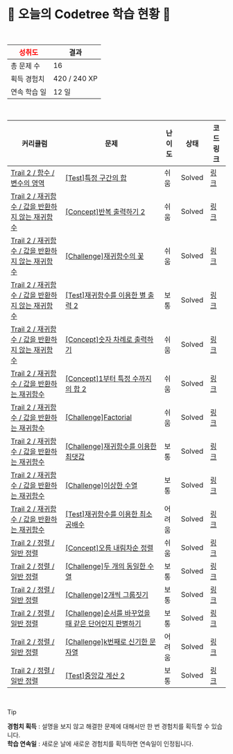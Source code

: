 # 🌲 오늘의 Codetree 학습 현황 🌲

<br />

| <span style="color:red;display:block;text-align:center;"> **성취도**</span> | 결과 |
|---|---|
| 총 문제 수 | 16 |
| 획득 경험치 | 420 / 240 XP |
| 연속 학습 일 | 12 일 |

<br />

|커리큘럼|문제|난이도|상태|코드 링크|
|---|---|---|---|---|
|[Trail 2 / 함수 / 변수의 영역](https://https://en.codetree.ai/trail-info/novice-mid/)|[[Test]특정 구간의 합](https://https://en.codetree.ai/trails/complete/curated-cards/test-sum-of-specific-intervals/)|쉬움|Solved|[링크](https://github.com/yoonsunny17/codetree-TILs/blob/main/250114/%ED%8A%B9%EC%A0%95%20%EA%B5%AC%EA%B0%84%EC%9D%98%20%ED%95%A9/sum-of-specific-intervals.js)|
|[Trail 2 / 재귀함수 / 값을 반환하지 않는 재귀함수](https://https://en.codetree.ai/trail-info/novice-mid/)|[[Concept]반복 출력하기 2](https://https://en.codetree.ai/trails/complete/curated-cards/intro-repeated-output-2/)|쉬움|Solved|[링크](https://github.com/yoonsunny17/codetree-TILs/blob/main/250114/%EB%B0%98%EB%B3%B5%20%EC%B6%9C%EB%A0%A5%ED%95%98%EA%B8%B0%202/repeated-output-2.js)|
|[Trail 2 / 재귀함수 / 값을 반환하지 않는 재귀함수](https://https://en.codetree.ai/trail-info/novice-mid/)|[[Challenge]재귀함수의 꽃](https://https://en.codetree.ai/trails/complete/curated-cards/challenge-the-flower-of-the-recursive-function/)|쉬움|Solved|[링크](https://github.com/yoonsunny17/codetree-TILs/blob/main/250114/%EC%9E%AC%EA%B7%80%ED%95%A8%EC%88%98%EC%9D%98%20%EA%BD%83/the-flower-of-the-recursive-function.js)|
|[Trail 2 / 재귀함수 / 값을 반환하지 않는 재귀함수](https://https://en.codetree.ai/trail-info/novice-mid/)|[[Test]재귀함수를 이용한 별 출력 2](https://https://en.codetree.ai/trails/complete/curated-cards/test-star-output-with-recursive-function-2/)|보통|Solved|[링크](https://github.com/yoonsunny17/codetree-TILs/blob/main/250114/%EC%9E%AC%EA%B7%80%ED%95%A8%EC%88%98%EB%A5%BC%20%EC%9D%B4%EC%9A%A9%ED%95%9C%20%EB%B3%84%20%EC%B6%9C%EB%A0%A5%202/star-output-with-recursive-function-2.js)|
|[Trail 2 / 재귀함수 / 값을 반환하지 않는 재귀함수](https://https://en.codetree.ai/trail-info/novice-mid/)|[[Concept]숫자 차례로 출력하기](https://https://en.codetree.ai/trails/complete/curated-cards/intro-to-output-numerically/)|쉬움|Solved|[링크](https://github.com/yoonsunny17/codetree-TILs/blob/main/250114/%EC%88%AB%EC%9E%90%20%EC%B0%A8%EB%A1%80%EB%A1%9C%20%EC%B6%9C%EB%A0%A5%ED%95%98%EA%B8%B0/to-output-numerically.js)|
|[Trail 2 / 재귀함수 / 값을 반환하는 재귀함수](https://https://en.codetree.ai/trail-info/novice-mid/)|[[Concept]1부터 특정 수까지의 합 2](https://https://en.codetree.ai/trails/complete/curated-cards/intro-sum-from-1-to-a-certain-number-2/)|쉬움|Solved|[링크](https://github.com/yoonsunny17/codetree-TILs/blob/main/250114/1%EB%B6%80%ED%84%B0%20%ED%8A%B9%EC%A0%95%20%EC%88%98%EA%B9%8C%EC%A7%80%EC%9D%98%20%ED%95%A9%202/sum-from-1-to-a-certain-number-2.js)|
|[Trail 2 / 재귀함수 / 값을 반환하는 재귀함수](https://https://en.codetree.ai/trail-info/novice-mid/)|[[Challenge]Factorial](https://https://en.codetree.ai/trails/complete/curated-cards/challenge-factorial/)|쉬움|Solved|[링크](https://github.com/yoonsunny17/codetree-TILs/blob/main/250114/Factorial/factorial.js)|
|[Trail 2 / 재귀함수 / 값을 반환하는 재귀함수](https://https://en.codetree.ai/trail-info/novice-mid/)|[[Challenge]재귀함수를 이용한 최댓값](https://https://en.codetree.ai/trails/complete/curated-cards/challenge-maximum-value-with-recursive-function/)|보통|Solved|[링크](https://github.com/yoonsunny17/codetree-TILs/blob/main/250114/%EC%9E%AC%EA%B7%80%ED%95%A8%EC%88%98%EB%A5%BC%20%EC%9D%B4%EC%9A%A9%ED%95%9C%20%EC%B5%9C%EB%8C%93%EA%B0%92/maximum-value-with-recursive-function.js)|
|[Trail 2 / 재귀함수 / 값을 반환하는 재귀함수](https://https://en.codetree.ai/trail-info/novice-mid/)|[[Challenge]이상한 수열](https://https://en.codetree.ai/trails/complete/curated-cards/challenge-a-strange-sequence/)|보통|Solved|[링크](https://github.com/yoonsunny17/codetree-TILs/blob/main/250114/%EC%9D%B4%EC%83%81%ED%95%9C%20%EC%88%98%EC%97%B4/a-strange-sequence.js)|
|[Trail 2 / 재귀함수 / 값을 반환하는 재귀함수](https://https://en.codetree.ai/trail-info/novice-mid/)|[[Test]재귀함수를 이용한 최소공배수](https://https://en.codetree.ai/trails/complete/curated-cards/test-least-common-multiple-using-recursive-function/)|어려움|Solved|[링크](https://github.com/yoonsunny17/codetree-TILs/blob/main/250114/%EC%9E%AC%EA%B7%80%ED%95%A8%EC%88%98%EB%A5%BC%20%EC%9D%B4%EC%9A%A9%ED%95%9C%20%EC%B5%9C%EC%86%8C%EA%B3%B5%EB%B0%B0%EC%88%98/least-common-multiple-using-recursive-function.js)|
|[Trail 2 / 정렬 / 일반 정렬](https://https://en.codetree.ai/trail-info/novice-mid/)|[[Concept]오름 내림차순 정렬](https://https://en.codetree.ai/trails/complete/curated-cards/intro-inc-dec-sorting/)|쉬움|Solved|[링크](https://github.com/yoonsunny17/codetree-TILs/blob/main/250114/%EC%98%A4%EB%A6%84%20%EB%82%B4%EB%A6%BC%EC%B0%A8%EC%88%9C%20%EC%A0%95%EB%A0%AC/inc-dec-sorting.js)|
|[Trail 2 / 정렬 / 일반 정렬](https://https://en.codetree.ai/trail-info/novice-mid/)|[[Challenge]두 개의 동일한 수열](https://https://en.codetree.ai/trails/complete/curated-cards/challenge-two-equal-series/)|보통|Solved|[링크](https://github.com/yoonsunny17/codetree-TILs/blob/main/250114/%EB%91%90%20%EA%B0%9C%EC%9D%98%20%EB%8F%99%EC%9D%BC%ED%95%9C%20%EC%88%98%EC%97%B4/two-equal-series.js)|
|[Trail 2 / 정렬 / 일반 정렬](https://https://en.codetree.ai/trail-info/novice-mid/)|[[Challenge]2개씩 그룹짓기](https://https://en.codetree.ai/trails/complete/curated-cards/challenge-group-of-pairs/)|보통|Solved|[링크](https://github.com/yoonsunny17/codetree-TILs/blob/main/250114/2%EA%B0%9C%EC%94%A9%20%EA%B7%B8%EB%A3%B9%EC%A7%93%EA%B8%B0/group-of-pairs.js)|
|[Trail 2 / 정렬 / 일반 정렬](https://https://en.codetree.ai/trail-info/novice-mid/)|[[Challenge]순서를 바꾸었을 때 같은 단어인지 판별하기](https://https://en.codetree.ai/trails/complete/curated-cards/challenge-determine-same-word/)|보통|Solved|[링크](https://github.com/yoonsunny17/codetree-TILs/blob/main/250114/%EC%88%9C%EC%84%9C%EB%A5%BC%20%EB%B0%94%EA%BE%B8%EC%97%88%EC%9D%84%20%EB%95%8C%20%EA%B0%99%EC%9D%80%20%EB%8B%A8%EC%96%B4%EC%9D%B8%EC%A7%80%20%ED%8C%90%EB%B3%84%ED%95%98%EA%B8%B0/determine-same-word.js)|
|[Trail 2 / 정렬 / 일반 정렬](https://https://en.codetree.ai/trail-info/novice-mid/)|[[Challenge]k번째로 신기한 문자열](https://https://en.codetree.ai/trails/complete/curated-cards/challenge-kth-special-string/)|어려움|Solved|[링크](https://github.com/yoonsunny17/codetree-TILs/blob/main/250114/k%EB%B2%88%EC%A7%B8%EB%A1%9C%20%EC%8B%A0%EA%B8%B0%ED%95%9C%20%EB%AC%B8%EC%9E%90%EC%97%B4/kth-special-string.js)|
|[Trail 2 / 정렬 / 일반 정렬](https://https://en.codetree.ai/trail-info/novice-mid/)|[[Test]중앙값 계산 2](https://https://en.codetree.ai/trails/complete/curated-cards/test-get-median-2/)|보통|Solved|[링크](https://github.com/yoonsunny17/codetree-TILs/blob/main/250114/%EC%A4%91%EC%95%99%EA%B0%92%20%EA%B3%84%EC%82%B0%202/get-median-2.js)|


<br />

> [!TIP]
> **경험치 획득** : 설명을 보지 않고 해결한 문제에 대해서만 한 번 경험치를 획득할 수 있습니다.  
> **학습 연속일** : 새로운 날에 새로운 경험치를 획득하면 연속일이 인정됩니다.

